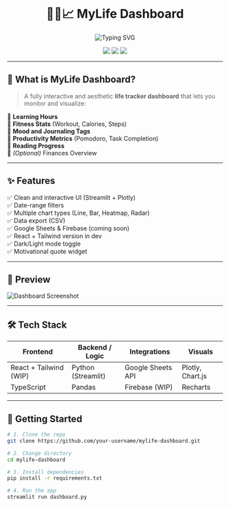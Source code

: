 <h1 align="center">🧠💪📈 MyLife Dashboard</h1>
<p align="center">
  <img src="https://readme-typing-svg.herokuapp.com?font=Fira+Code&size=22&duration=3000&pause=1000&color=36BCF7&center=true&vCenter=true&width=650&lines=Your+Personal+Growth+Tracker!;Learning+%7C+Fitness+%7C+Mood+%7C+Productivity;One+dashboard+to+visualize+your+entire+life" alt="Typing SVG" />
</p>

<p align="center">
  <img src="https://img.shields.io/badge/Built%20With-Streamlit-blue?style=for-the-badge&logo=python" />
  <img src="https://img.shields.io/badge/Status-Active-green?style=for-the-badge&logo=github" />
  <img src="https://img.shields.io/badge/Deployed%20On-Streamlit%20Cloud-orange?style=for-the-badge&logo=cloudflare" />
</p>

---

## 🧩 What is MyLife Dashboard?

> A fully interactive and aesthetic **life tracker dashboard** that lets you monitor and visualize:

🔹 **Learning Hours**  
🔹 **Fitness Stats** (Workout, Calories, Steps)  
🔹 **Mood and Journaling Tags**  
🔹 **Productivity Metrics** (Pomodoro, Task Completion)  
🔹 **Reading Progress**  
🔹 *(Optional)* Finances Overview  

---

## ✨ Features

✅ Clean and interactive UI (Streamlit + Plotly)  
✅ Date-range filters  
✅ Multiple chart types (Line, Bar, Heatmap, Radar)  
✅ Data export (CSV)  
✅ Google Sheets & Firebase (coming soon)  
✅ React + Tailwind version in dev  
✅ Dark/Light mode toggle  
✅ Motivational quote widget  

---

## 📸 Preview

![Dashboard Screenshot](./screenshot-dashboard.png)


---

## 🛠️ Tech Stack

| Frontend       | Backend / Logic   | Integrations       | Visuals         |
|----------------|-------------------|--------------------|-----------------|
| React + Tailwind (WIP) | Python (Streamlit) | Google Sheets API | Plotly, Chart.js |
| TypeScript       | Pandas            | Firebase (WIP)     | Recharts        |

---

## 🚀 Getting Started

```bash
# 1. Clone the repo
git clone https://github.com/your-username/mylife-dashboard.git

# 2. Change directory
cd mylife-dashboard

# 3. Install dependencies
pip install -r requirements.txt

# 4. Run the app
streamlit run dashboard.py
